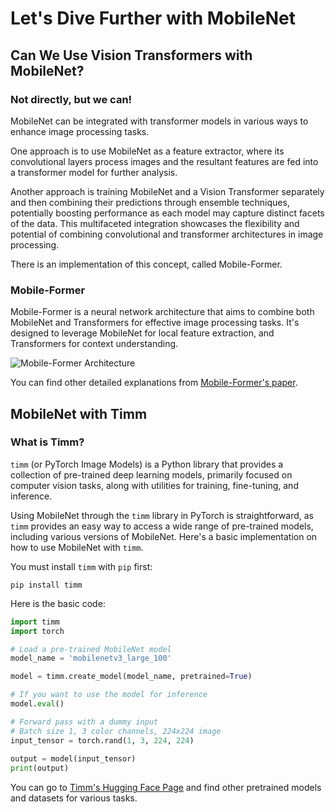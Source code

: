 ﻿# Let's Dive Further with MobileNet
## Can We Use Vision Transformers with MobileNet?
### Not directly, but we can!
MobileNet can be integrated with transformer models in various ways to enhance image processing tasks. 

One approach is to use MobileNet as a feature extractor, where its convolutional layers process images and the resultant features are fed into a transformer model for further analysis.

Another approach is training MobileNet and a Vision Transformer separately and then combining their predictions through ensemble techniques, potentially boosting performance as each model may capture distinct facets of the data. This multifaceted integration showcases the flexibility and potential of combining convolutional and transformer architectures in image processing.

There is an implementation of this concept, called Mobile-Former.

### Mobile-Former
Mobile-Former is a neural network architecture that aims to combine both MobileNet and Transformers for effective image processing tasks. It's designed to leverage MobileNet for local feature extraction, and Transformers for context understanding.

![Mobile-Former Architecture](https://www.researchgate.net/publication/370058769/figure/fig1/AS:11431281148324026@1681702186116/The-overall-architecture-of-Dynamic-Mobile-FormerDMF-and-details-of-DMF-block.png)

You can find other detailed explanations from [Mobile-Former's paper](https://arxiv.org/abs/2108.05895).

## MobileNet with Timm
### What is Timm?
`timm` (or PyTorch Image Models) is a Python library that provides a collection of pre-trained deep learning models, primarily focused on computer vision tasks, along with utilities for training, fine-tuning, and inference. 

Using MobileNet through the `timm` library in PyTorch is straightforward, as `timm` provides an easy way to access a wide range of pre-trained models, including various versions of MobileNet.
Here's a basic implementation on how to use MobileNet with `timm`.

You must install `timm` with `pip` first:
```
pip install timm
```
Here is the basic code:
```python
import timm 
import torch 

# Load a pre-trained MobileNet model 
model_name = 'mobilenetv3_large_100'  

model = timm.create_model(model_name, pretrained=True) 

# If you want to use the model for inference 
model.eval() 

# Forward pass with a dummy input 
# Batch size 1, 3 color channels, 224x224 image
input_tensor = torch.rand(1, 3, 224, 224)
 
output = model(input_tensor) 
print(output)
```
You can go to [Timm's Hugging Face Page](https://huggingface.co/timm) and find other pretrained models and datasets for various tasks.
